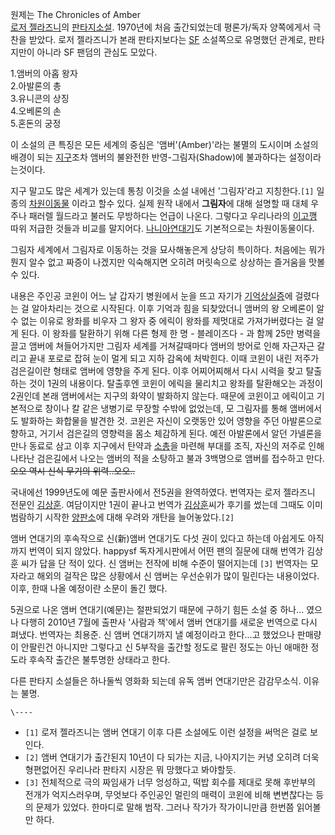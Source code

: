 원제는 The Chronicles of Amber  
[로저 젤라즈니](%EB%A1%9C%EC%A0%80%20%EC%A0%A4%EB%9D%BC%EC%A6%88%EB%8B%88.md)의
[판타지소설](%ED%8C%90%ED%83%80%EC%A7%80%EC%86%8C%EC%84%A4.md). 1970년에 처음 출간되었는데
평론가/독자 양쪽에게서 극찬을 받았다. 로저 젤라즈니가 본래 판타지보다는 [SF](SF.md) 소설쪽으로 유명했던 관계로, 판타지만이
아니라 SF 팬덤의 관심도 모았다.

1.앰버의 아홉 왕자  
2.아발론의 총  
3.유니콘의 상징  
4.오베론의 손  
5.혼돈의 궁정

이 소설의 큰 특징은 모든 세계의 중심은 '앰버'(Amber)'라는 불멸의 도시이며 소설의 배경이 되는
[지구](%EC%A7%80%EA%B5%AC.md)조차 앰버의 불완전한 반영-그림자(Shadow)에 불과하다는 설정이라는것이다.

지구 말고도 많은 세계가 있는데 통칭 이것을 소설 내에선 '그림자'라고 지칭한다.`[1]` 일종의
[차원이동물](%EC%B0%A8%EC%9B%90%EC%9D%B4%EB%8F%99%EB%AC%BC.md) 이라고 할수 있다. 실제 원작
내에서 **그림자**에 대해 설명할 때 대체 우주나 패러렐 월드라고 불러도 무방하다는 언급이 나온다. 그렇다고 우리나라의
[이고깽](%EC%9D%B4%EA%B3%A0%EA%B9%BD.md) 따위 저급한 것들과 비교를 말지어다. [나니아연대기](%EB%82%98%EB%8B%88%EC%95%84%20%EC%97%B0%EB%8C%80%EA%B8%B0.md)도 기본적으로는
차원이동물이다.

그림자 세계에서 그림자로 이동하는 것을 묘사해놓은게 상당히 특이하다. 처음에는 뭐가 뭔지 알수 없고 짜증이 나겠지만 익숙해지면 오히려
머릿속으로 상상하는 즐거움을 맛볼수 있다.

내용은 주인공 코윈이 어느 날 갑자기 병원에서 눈을 뜨고 자기가
[기억상실증](%EA%B8%B0%EC%96%B5%EC%83%81%EC%8B%A4%EC%A6%9D.md)에 걸렸다는 걸 알아차리는 것으로
시작된다. 이후 기억과 힘을 되찾았더니 앰버의 왕 오베론이 알 수 없는 이유로 왕좌를 비우자 그 왕자 중 에릭이 왕좌를 제멋대로
가져가버렸다는 걸 알게 된다. 이 왕좌를 탈환하기 위해 다른 형제 한 명 - 블레이즈다 - 과 함께 25만 병력을 끌고 앰버에 쳐들어가지만
그림자 세계를 거쳐갈때마다 앰버의 방어로 인해 자근자근 갈리고 끝내 포로로 잡혀 눈이 멀게 되고 지하 감옥에 처박힌다. 이때 코윈이 내린
저주가 검은길이란 형태로 앰버에 영향을 주게 된다. 이후 어찌어찌해서 다시 시력을 찾고 탈출하는 것이 1권의 내용이다. 탈출후엔 코윈이
에릭을 물리치고 왕좌를 탈환해오는 과정이 2권인데 본래 앰버에서는 지구의 화약이 발화하지 않는다. 때문에 코윈이고 에릭이고 기본적으로 창이나
칼 같은 냉병기로 무장할 수밖에 없었는데, 모 그림자를 통해 앰버에서도 발화하는 화합물을 발견한 것. 코윈은 자신이 오랫동안 있어 영향을
주던 아발론으로 향하고, 거기서 검은길의 영향력을 몸소 체감하게 된다. 예전 아발론에서 알던 가넬론을 만나 동료로 삼고 이후 지구에서 탄약과
[소총](%EC%86%8C%EC%B4%9D.md)을 마련해 부대를 조직, 자신의 저주로 인해 나타난 검은길에서 나오는 앰버의 적을
소탕하고 불과 3백명으로 앰버를 접수하고 만다. <del>오오 역시 신식 무기의 위력..오오..</del>

국내에선 1999년도에 예문 출판사에서 전5권을 완역하였다. 번역자는 로저 젤라즈니 전문인
[김상훈](%EA%B9%80%EC%83%81%ED%9B%88.md). 여담이지만 1권이 끝나고 번역가
[김상훈](%EA%B9%80%EC%83%81%ED%9B%88.md)씨가 후기를 썼는데 그때도 이미 범람하기 시작한
[양판소](%EC%96%91%ED%8C%90%EC%86%8C.md)에 대해 우려와 개탄을 늘어놓았다.`[2]`

앰버 연대기의 후속작으로 신(新)앰버 연대기도 다섯 권이 있다고 하는데 아쉽게도 아직까지 번역이 되지 않았다. happysf 독자게시판에서
어떤 팬의 질문에 대해 번역가 김상훈 씨가 답을 단 적이 있다. 신 앰버는 전작에 비해 수준이 떨어지는데 `[3]` 번역자는 모자라고 해외의
걸작은 많은 상황에서 신 앰버는 우선순위가 많이 밀린다는 내용이었다. 이후, 한때 나올 예정이란 소문이 돌긴 했다.

5권으로 나온 앰버 연대기(예문)는 절판되었기 때문에 구하기 힘든 소설 중 하나... 였으나 다행히 2010년 7월에 출판사 '사람과
책'에서 앰버 연대기를 새로운 번역으로 다시 펴냈다. 번역자는 최용준. 신 앰버 연대기까지 낼 예정이라고 한다...고 했었으나 판매량이
안팔린건 아니지만 그렇다고 신 5부작을 출간할 정도로 팔린 정도는 아닌 애매한 정도라 후속작 출간은 불투명한 상태라고 한다.

다른 판타지 소설들은 하나둘씩 영화화 되는데 유독 앰버 연대기만은 감감무소식. 이유는 불명.

`\----`

  * `[1]` 로저 젤라즈니는 앰버 연대기 이후 다른 소설에도 이런 설정을 써먹은 걸로 보인다.
  * `[2]` 앰버 연대기가 출간된지 10년이 다 되가는 지금, 나아지기는 커녕 오히려 더욱 형편없어진 우리나라 판타지 시장은 뭐 망했다고 봐야할듯.
  * `[3]` 전체적으로 극의 짜임새가 너무 엉성하고, 떡밥 회수를 제대로 못해 후반부의 전개가 억지스러우며, 무엇보다 주인공인 멀린의 매력이 코윈에 비해 변변찮다는 등의 문제가 있었다. 한마디로 말해 범작. 그러나 작가가 작가이니만큼 한번쯤 읽어볼만 하다.

